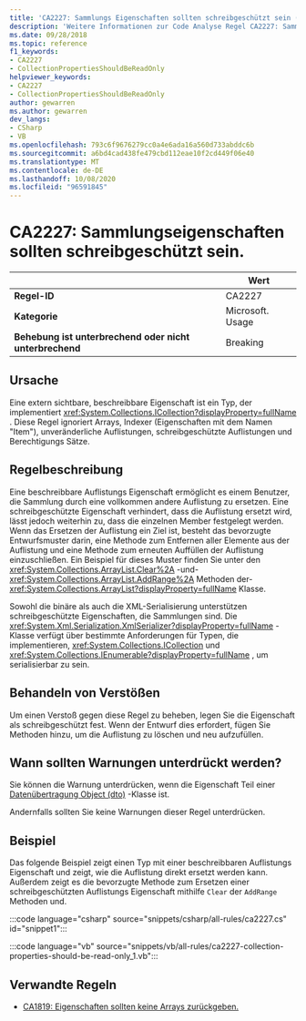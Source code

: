 ```yaml
---
title: 'CA2227: Sammlungs Eigenschaften sollten schreibgeschützt sein (Code Analyse)'
description: 'Weitere Informationen zur Code Analyse Regel CA2227: Sammlungs Eigenschaften sollten schreibgeschützt sein.'
ms.date: 09/28/2018
ms.topic: reference
f1_keywords:
- CA2227
- CollectionPropertiesShouldBeReadOnly
helpviewer_keywords:
- CA2227
- CollectionPropertiesShouldBeReadOnly
author: gewarren
ms.author: gewarren
dev_langs:
- CSharp
- VB
ms.openlocfilehash: 793c6f9676279cc0a4e6ada16a560d733abddc6b
ms.sourcegitcommit: a6bd4cad438fe479cbd112eae10f2cd449f06e40
ms.translationtype: MT
ms.contentlocale: de-DE
ms.lasthandoff: 10/08/2020
ms.locfileid: "96591845"
---
```

# <a name="ca2227-collection-properties-should-be-read-only"></a>CA2227: Sammlungseigenschaften sollten schreibgeschützt sein.

| | Wert |
|-|-|
| **Regel-ID** |CA2227|
| **Kategorie** |Microsoft. Usage|
| **Behebung ist unterbrechend oder nicht unterbrechend** |Breaking|

## <a name="cause"></a>Ursache

Eine extern sichtbare, beschreibbare Eigenschaft ist ein Typ, der implementiert <xref:System.Collections.ICollection?displayProperty=fullName> . Diese Regel ignoriert Arrays, Indexer (Eigenschaften mit dem Namen "Item"), unveränderliche Auflistungen, schreibgeschützte Auflistungen und Berechtigungs Sätze.

## <a name="rule-description"></a>Regelbeschreibung

Eine beschreibbare Auflistungs Eigenschaft ermöglicht es einem Benutzer, die Sammlung durch eine vollkommen andere Auflistung zu ersetzen. Eine schreibgeschützte Eigenschaft verhindert, dass die Auflistung ersetzt wird, lässt jedoch weiterhin zu, dass die einzelnen Member festgelegt werden. Wenn das Ersetzen der Auflistung ein Ziel ist, besteht das bevorzugte Entwurfsmuster darin, eine Methode zum Entfernen aller Elemente aus der Auflistung und eine Methode zum erneuten Auffüllen der Auflistung einzuschließen. Ein Beispiel für dieses Muster finden Sie unter den <xref:System.Collections.ArrayList.Clear%2A> -und- <xref:System.Collections.ArrayList.AddRange%2A> Methoden der- <xref:System.Collections.ArrayList?displayProperty=fullName> Klasse.

Sowohl die binäre als auch die XML-Serialisierung unterstützen schreibgeschützte Eigenschaften, die Sammlungen sind. Die <xref:System.Xml.Serialization.XmlSerializer?displayProperty=fullName> -Klasse verfügt über bestimmte Anforderungen für Typen, die implementieren, <xref:System.Collections.ICollection> und <xref:System.Collections.IEnumerable?displayProperty=fullName> , um serialisierbar zu sein.

## <a name="how-to-fix-violations"></a>Behandeln von Verstößen

Um einen Verstoß gegen diese Regel zu beheben, legen Sie die Eigenschaft als schreibgeschützt fest. Wenn der Entwurf dies erfordert, fügen Sie Methoden hinzu, um die Auflistung zu löschen und neu aufzufüllen.

## <a name="when-to-suppress-warnings"></a>Wann sollten Warnungen unterdrückt werden?

Sie können die Warnung unterdrücken, wenn die Eigenschaft Teil einer [Datenübertragung Object (dto)](/previous-versions/msp-n-p/ff649585(v=pandp.10)) -Klasse ist.

Andernfalls sollten Sie keine Warnungen dieser Regel unterdrücken.

## <a name="example"></a>Beispiel

Das folgende Beispiel zeigt einen Typ mit einer beschreibbaren Auflistungs Eigenschaft und zeigt, wie die Auflistung direkt ersetzt werden kann. Außerdem zeigt es die bevorzugte Methode zum Ersetzen einer schreibgeschützten Auflistungs Eigenschaft mithilfe `Clear` der `AddRange` Methoden und.

:::code language="csharp" source="snippets/csharp/all-rules/ca2227.cs" id="snippet1":::

:::code language="vb" source="snippets/vb/all-rules/ca2227-collection-properties-should-be-read-only_1.vb":::

## <a name="related-rules"></a>Verwandte Regeln

- [CA1819: Eigenschaften sollten keine Arrays zurückgeben.](ca1819.md)
